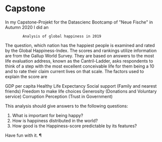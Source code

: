 # Capstone
In my Capstone-Projekt for the Datascienc Bootcamp of "Neue Fische" in Autumn 2020 I did an

            Analysis of global happiness in 2019

The question, which nation has the happiest people is examined and rated by the Global Happiness-Index.
The scores and rankings utilize information are from the Gallup World Survey. 
They are based on answers to the most life evaluation address, known as the Cantril-Ladder, 
asks respondents to think of a step with the most excellent conceivable life for them being a 10 
and to rate their claim current lives on that scale. The factors used to explain the score are

GDP per capita
Healthy Life Expectancy
Social support (Family and nearest friends)
Freedom to make life choices
Generosity (Donations and Voluntary service)
Corruption Perception (Trust in Government)

This analysis should give answers to the following questions:
1. What is important for being happy?
2. How is happiness distributed in the world?
3. How good is the Happiness-score predictable by its features?

Have fun with it. ¶
